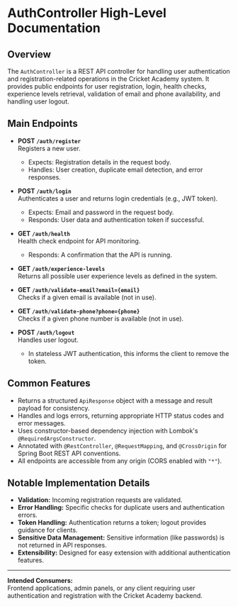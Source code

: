 # AuthController High-Level Documentation

## Overview

The `AuthController` is a REST API controller for handling user authentication and registration-related operations in the Cricket Academy system. It provides public endpoints for user registration, login, health checks, experience levels retrieval, validation of email and phone availability, and handling user logout.

## Main Endpoints

- **POST `/auth/register`**  
  Registers a new user.  
  - Expects: Registration details in the request body.
  - Handles: User creation, duplicate email detection, and error responses.

- **POST `/auth/login`**  
  Authenticates a user and returns login credentials (e.g., JWT token).  
  - Expects: Email and password in the request body.
  - Responds: User data and authentication token if successful.

- **GET `/auth/health`**  
  Health check endpoint for API monitoring.  
  - Responds: A confirmation that the API is running.

- **GET `/auth/experience-levels`**  
  Returns all possible user experience levels as defined in the system.

- **GET `/auth/validate-email?email={email}`**  
  Checks if a given email is available (not in use).

- **GET `/auth/validate-phone?phone={phone}`**  
  Checks if a given phone number is available (not in use).

- **POST `/auth/logout`**  
  Handles user logout.  
  - In stateless JWT authentication, this informs the client to remove the token.

## Common Features

- Returns a structured `ApiResponse` object with a message and result payload for consistency.
- Handles and logs errors, returning appropriate HTTP status codes and error messages.
- Uses constructor-based dependency injection with Lombok's `@RequiredArgsConstructor`.
- Annotated with `@RestController`, `@RequestMapping`, and `@CrossOrigin` for Spring Boot REST API conventions.
- All endpoints are accessible from any origin (CORS enabled with `"*"`).

## Notable Implementation Details

- **Validation:** Incoming registration requests are validated.
- **Error Handling:** Specific checks for duplicate users and authentication errors.
- **Token Handling:** Authentication returns a token; logout provides guidance for clients.
- **Sensitive Data Management:** Sensitive information (like passwords) is not returned in API responses.
- **Extensibility:** Designed for easy extension with additional authentication features.

---

**Intended Consumers:**  
Frontend applications, admin panels, or any client requiring user authentication and registration with the Cricket Academy backend.